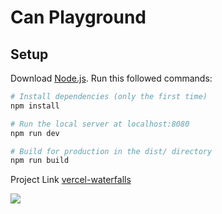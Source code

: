 # Can Playground

## Setup
Download [Node.js](https://nodejs.org/en/download/).
Run this followed commands:

``` bash
# Install dependencies (only the first time)
npm install

# Run the local server at localhost:8080
npm run dev

# Build for production in the dist/ directory
npm run build
```

Project Link [vercel-waterfalls](https://waterfalls-challenge-5o7hclt5n-messquick.vercel.app/)

![](https://github.com/mesqme/waterfalls/blob/main/waterfalls.JPG)


